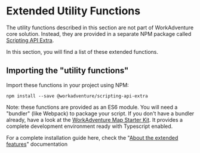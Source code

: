 # Extended Utility Functions

The utility functions described in this section are not part of WorkAdventure core solution.
Instead, they are provided in a separate NPM package called [Scripting API Extra](https://github.com/workadventure/scripting-api-extra).

In this section, you will find a list of these extended functions.

## Importing the "utility functions"

Import these functions in your project using NPM:

```
npm install --save @workadventure/scripting-api-extra
```

Note: these functions are provided as an ES6 module. You will need a "bundler" (like Webpack) to package your script.
If you don't have a bundler already, have a look at the [WorkAdventure Map Starter Kit](https://github.com/workadventure/map-starter-kit/).
It provides a complete development environment ready with Typescript enabled.

For a complete installation guide here, check the "[About the extended features](index.md#importing-the-scripting-api-extra-library)" documentation
